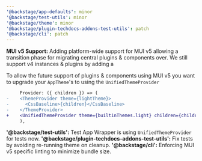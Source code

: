 ```yaml
---
'@backstage/app-defaults': minor
'@backstage/test-utils': minor
'@backstage/theme': minor
'@backstage/plugin-techdocs-addons-test-utils': patch
'@backstage/cli': patch
---
```


**MUI v5 Support:** Adding platform-wide support for MUI v5 allowing a transition phase for migrating central plugins & components over. We still support v4 instances & plugins by adding a

To allow the future support of plugins & components using MUI v5 you want to upgrade your `AppTheme`'s to using the `UnifiedThemeProvider`

```diff
     Provider: ({ children }) => (
-    <ThemeProvider theme={lightTheme}>
-      <CssBaseline>{children}</CssBaseline>
-    </ThemeProvider>
+    <UnifiedThemeProvider theme={builtinThemes.light} children={children} />
     ),
```

**'@backstage/test-utils':** Test App Wrapper is using `UnifiedThemeProvider` for tests now.
**'@backstage/plugin-techdocs-addons-test-utils':** Fix tests by avoiding re-running theme on cleanup.
**'@backstage/cli':** Enforcing MUI v5 specific linting to minimize bundle size.
